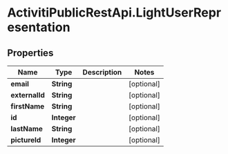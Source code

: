 # ActivitiPublicRestApi.LightUserRepresentation

## Properties
Name | Type | Description | Notes
------------ | ------------- | ------------- | -------------
**email** | **String** |  | [optional] 
**externalId** | **String** |  | [optional] 
**firstName** | **String** |  | [optional] 
**id** | **Integer** |  | [optional] 
**lastName** | **String** |  | [optional] 
**pictureId** | **Integer** |  | [optional] 


